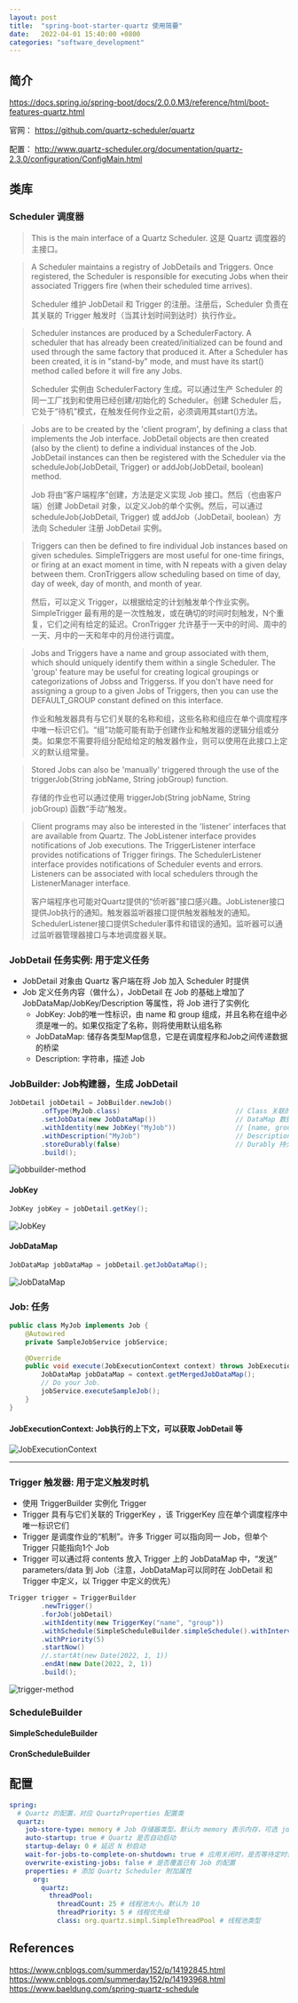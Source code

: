 ```yaml
---
layout: post
title:  "spring-boot-starter-quartz 使用简要"
date:   2022-04-01 15:40:00 +0800
categories: "software_development"
---
```


## 简介

https://docs.spring.io/spring-boot/docs/2.0.0.M3/reference/html/boot-features-quartz.html

官网：
<https://github.com/quartz-scheduler/quartz>

配置：
<http://www.quartz-scheduler.org/documentation/quartz-2.3.0/configuration/ConfigMain.html>

## 类库

### Scheduler 调度器

> This is the main interface of a Quartz Scheduler.
> 这是 Quartz 调度器的主接口。

> A Scheduler maintains a registry of JobDetails and Triggers. Once registered, the Scheduler is responsible for executing Jobs when their associated Triggers fire (when their scheduled time arrives).
> 
> Scheduler 维护 JobDetail 和 Trigger 的注册。注册后，Scheduler 负责在其关联的 Trigger 触发时（当其计划时间到达时）执行作业。

> Scheduler instances are produced by a SchedulerFactory. A scheduler that has already been created/initialized can be found and used through the same factory that produced it. After a Scheduler has been created, it is in "stand-by" mode, and must have its start() method called before it will fire any Jobs.
> 
> Scheduler 实例由 SchedulerFactory 生成。可以通过生产 Scheduler 的同一工厂找到和使用已经创建/初始化的 Scheduler。创建 Scheduler 后，它处于“待机”模式，在触发任何作业之前，必须调用其start()方法。

> Jobs are to be created by the 'client program', by defining a class that implements the Job interface. JobDetail objects are then created (also by the client) to define a individual instances of the Job. JobDetail instances can then be registered with the Scheduler via the scheduleJob(JobDetail, Trigger) or addJob(JobDetail, boolean) method.
> 
> Job 将由“客户端程序”创建，方法是定义实现 Job 接口。然后（也由客户端）创建 JobDetail 对象，以定义Job的单个实例。然后，可以通过 scheduleJob(JobDetail, Trigger) 或 addJob（JobDetail, boolean）方法向 Scheduler 注册 JobDetail 实例。

> Triggers can then be defined to fire individual Job instances based on given schedules. SimpleTriggers are most useful for one-time firings, or firing at an exact moment in time, with N repeats with a given delay between them. CronTriggers allow scheduling based on time of day, day of week, day of month, and month of year.
> 
> 然后，可以定义 Trigger，以根据给定的计划触发单个作业实例。SimpleTrigger 最有用的是一次性触发，或在确切的时间时刻触发，N个重复，它们之间有给定的延迟。CronTrigger 允许基于一天中的时间、周中的一天、月中的一天和年中的月份进行调度。

> Jobs and Triggers have a name and group associated with them, which should uniquely identify them within a single Scheduler. The 'group' feature may be useful for creating logical groupings or categorizations of Jobss and Triggerss. If you don't have need for assigning a group to a given Jobs of Triggers, then you can use the DEFAULT_GROUP constant defined on this interface.
> 
> 作业和触发器具有与它们关联的名称和组，这些名称和组应在单个调度程序中唯一标识它们。“组”功能可能有助于创建作业和触发器的逻辑分组或分类。如果您不需要将组分配给给定的触发器作业，则可以使用在此接口上定义的默认组常量。

> Stored Jobs can also be 'manually' triggered through the use of the triggerJob(String jobName, String jobGroup) function.
> 
> 存储的作业也可以通过使用 triggerJob(String jobName, String jobGroup) 函数“手动”触发。

> Client programs may also be interested in the 'listener' interfaces that are available from Quartz. The JobListener interface provides notifications of Job executions. The TriggerListener interface provides notifications of Trigger firings. The SchedulerListener interface provides notifications of Scheduler events and errors. Listeners can be associated with local schedulers through the ListenerManager interface.
> 
> 客户端程序也可能对Quartz提供的“侦听器”接口感兴趣。JobListener接口提供Job执行的通知。触发器监听器接口提供触发器触发的通知。SchedulerListener接口提供Scheduler事件和错误的通知。监听器可以通过监听器管理器接口与本地调度器关联。

### JobDetail 任务实例: 用于定义任务

- JobDetail 对象由 Quartz 客户端在将 Job 加入 Scheduler 时提供
- Job 定义任务内容（做什么），JobDetail 在 Job 的基础上增加了 JobDataMap/JobKey/Description 等属性，将 Job 进行了实例化
  - JobKey: Job的唯一性标识，由 name 和 group 组成，并且名称在组中必须是唯一的。如果仅指定了名称，则将使用默认组名称
  - JobDataMap: 储存各类型Map信息，它是在调度程序和Job之间传递数据的桥梁
  - Description: 字符串，描述 Job

### JobBuilder: Job构建器，生成 JobDetail

```Java
JobDetail jobDetail = JobBuilder.newJob()
        .ofType(MyJob.class)                             // Class 关联的Job类
        .setJobData(new JobDataMap())                    // DataMap 数据Map
        .withIdentity(new JobKey("MyJob"))               // [name, group] [名称，分组]，每个Job唯一
        .withDescription("MyJob")                        // Description 描述
        .storeDurably(false)                             // Durably 持久化，指示Job在孤立后是否应继续存储（没有触发器指向它时）
        .build();
```

![jobbuilder-method](/images/2022.04.01/2022-04-01-10-51-34-jobbuilder-method.png)

#### JobKey

```Java
JobKey jobKey = jobDetail.getKey();
```

![JobKey](/images/2022.04.01/2022-04-02-15-46-23-JobKey.png)

#### JobDataMap

```Java
JobDataMap jobDataMap = jobDetail.getJobDataMap();
```

![JobDataMap](/images/2022.04.01/2022-04-02-15-43-35-JobDataMap.png)

### Job: 任务

```Java
public class MyJob implements Job {
    @Autowired
    private SampleJobService jobService;

    @Override
    public void execute(JobExecutionContext context) throws JobExecutionException {
        JobDataMap jobDataMap = context.getMergedJobDataMap();
        // Do your Job.
        jobService.executeSampleJob();
    }
}
```

#### JobExecutionContext: Job执行的上下文，可以获取 JobDetail 等

![JobExecutionContext](/images/2022.04.01/2022-04-01-17-09-16-jobExecutionContext.png)

---

### Trigger 触发器: 用于定义触发时机

- 使用 TriggerBuilder 实例化 Trigger
- Trigger 具有与它们关联的 TriggerKey ，该 TriggerKey  应在单个调度程序中唯一标识它们
- Trigger 是调度作业的“机制”。许多 Trigger 可以指向同一 Job，但单个 Trigger 只能指向1个 Job
- Trigger 可以通过将 contents 放入 Trigger 上的 JobDataMap 中，“发送” parameters/data 到 Job（注意，JobDataMap可以同时在 JobDetail 和 Trigger 中定义，以 Trigger 中定义的优先）

```JAVA
Trigger trigger = TriggerBuilder
        .newTrigger()
        .forJob(jobDetail)                                                                                  // 绑定 Job 实例
        .withIdentity(new TriggerKey("name", "group"))                                                      // [name, group] [名称，分组]，每个Job唯一
        .withSchedule(SimpleScheduleBuilder.simpleSchedule().withIntervalInSeconds(5).repeatForever())      // 调度规则
        .withPriority(5)                                                                                    // 触发的优先级，Trigger间生效
        .startNow()                                                                                         // 立即执行一次任务
        //.startAt(new Date(2022, 1, 1))                                                                    // 开始时间
        .endAt(new Date(2022, 2, 1))                                                                        // 结束时间
        .build();
```

![trigger-method](/images/2022.04.01/2022-04-01-10-46-48-trigger-method.png)

### ScheduleBuilder

#### SimpleScheduleBuilder

#### CronScheduleBuilder

## 配置

```YAML
spring:
  # Quartz 的配置，对应 QuartzProperties 配置类
  quartz:
    job-store-type: memory # Job 存储器类型。默认为 memory 表示内存，可选 jdbc 使用数据库。
    auto-startup: true # Quartz 是否自动启动
    startup-delay: 0 # 延迟 N 秒启动
    wait-for-jobs-to-complete-on-shutdown: true # 应用关闭时，是否等待定时任务执行完成。默认为 false
    overwrite-existing-jobs: false # 是否覆盖已有 Job 的配置
    properties: # 添加 Quartz Scheduler 附加属性
      org:
        quartz:
          threadPool:
            threadCount: 25 # 线程池大小。默认为 10
            threadPriority: 5 # 线程优先级
            class: org.quartz.simpl.SimpleThreadPool # 线程池类型
```

## References

<https://www.cnblogs.com/summerday152/p/14192845.html>
<https://www.cnblogs.com/summerday152/p/14193968.html>
<https://www.baeldung.com/spring-quartz-schedule>
